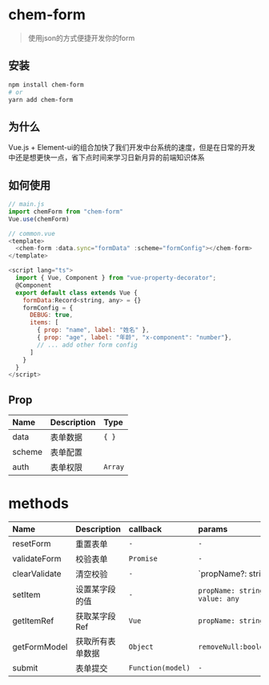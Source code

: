 # chem-form

> 使用json的方式便捷开发你的form

## 安装
```bash
npm install chem-form
# or
yarn add chem-form
```

## 为什么
Vue.js + Element-ui的组合加快了我们开发中台系统的速度，但是在日常的开发中还是想更快一点，省下点时间来学习日新月异的前端知识体系

## 如何使用
```js
// main.js
import chemForm from "chem-form"
Vue.use(chemForm)

// common.vue
<template>
  <chem-form :data.sync="formData" :scheme="formConfig"></chem-form>
</template>

<script lang="ts">
  import { Vue, Component } from "vue-property-decorator";
  @Component
  export default class extends Vue {
    formData:Record<string, any> = {}
    formConfig = {
      DEBUG: true,
      items: [
        { prop: "name", label: "姓名" },
        { prop: "age", label: "年龄", "x-component": "number"},
        // ... add other form config
      ]
    }
  }
</script>
```

## Prop
| Name  | Description | Type |
| :--   | :--         | :--  |
| data  | 表单数据     | `{ }`  |
| scheme| 表单配置     |      |
| auth  | 表单权限     | `Array` |

# methods
| Name  | Description | callback | params |
| :--   | :--         | :--  | :-- |
| resetForm  | 重置表单     | `-`  | `-`
| validateForm| 校验表单     |  `Promise` | `-`
| clearValidate  | 清空校验     | `-` | `propName?: string | string[]`
| setItem | 设置某字段的值 | `-` | `propName: string, value: any`
| getItemRef | 获取某字段Ref | `Vue` | `propName: string`
| getFormModel | 获取所有表单数据 | `Object` | `removeNull:boolean`
| submit | 表单提交 | `Function(model)` | `-`